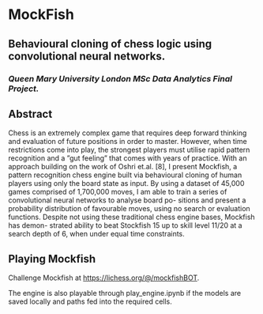 # MockFish
## Behavioural cloning of chess logic using convolutional neural networks.
### *Queen Mary University London MSc Data Analytics Final Project.*

## Abstract

Chess is an extremely complex game that requires deep forward thinking
and evaluation of future positions in order to master. However, when time
restrictions come into play, the strongest players must utilise rapid pattern
recognition and a ”gut feeling” that comes with years of practice.
With an approach building on the work of Oshri et.al. [8], I present
Mockfish, a pattern recognition chess engine built via behavioural cloning of
human players using only the board state as input.
By using a dataset of 45,000 games comprised of 1,700,000 moves, I am
able to train a series of convolutional neural networks to analyse board po-
sitions and present a probability distribution of favourable moves, using no
search or evaluation functions.
Despite not using these traditional chess engine bases, Mockfish has demon-
strated ability to beat Stockfish 15 up to skill level 11/20 at a search depth
of 6, when under equal time constraints.

## Playing Mockfish

Challenge Mockfish at https://lichess.org/@/mockfishBOT.

The engine is also playable through play_engine.ipynb if the models are saved locally and paths fed into the required cells.
